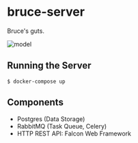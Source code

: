 # bruce-server
Bruce's guts.

![model](https://github.com/bruce-project/bruce-server/raw/master/sql/model.png)

## Running the Server

    $ docker-compose up
    
## Components

- Postgres (Data Storage)
- RabbitMQ (Task Queue, Celery)
- HTTP REST API: Falcon Web Framework
